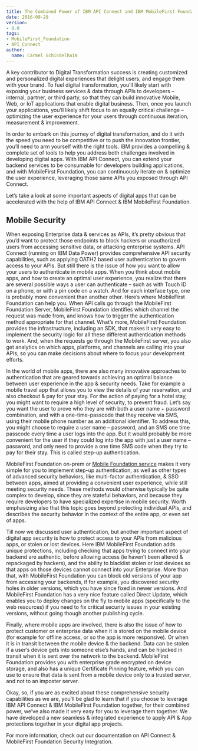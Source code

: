 ```yaml
---
title: The Combined Power of IBM API Connect and IBM MobileFirst Foundation for Mobile Security
date: 2016-09-29
version:
- 8.0
tags:
- MobileFirst_Foundation
- API_Connect
author:
  name: Carmel Schindelhaim
---
```

A key contributor to Digital Transformation success is creating customized and personalized digital experiences that delight users, and engage them with your brand. To fuel digital transformation, you’ll likely start with exposing your business services &amp; data through APIs to developers – internal, partner, or third party, so that they can build innovative Mobile, Web, or IoT applications that enable digital business. Then, once you launch your applications, you’ll likely shift focus to an equally critical challenge – optimizing the user experience for your users through continuous iteration, measurement &amp; improvement.

In order to embark on this journey of digital transformation, and do it with the speed you need to be competitive or to push the innovation frontier, you’ll need to arm yourself with the right tools.  IBM provides a compelling &amp; complete set of tools to help you address both challenges involved in developing digital apps. With IBM API Connect, you can extend your backend services to be consumable for developers building applications, and with MobileFirst Foundation, you can continuously iterate on &amp; optimize the user experience, leveraging those same APIs you exposed through API Connect.

Let’s take a look at some important aspects of digital apps that can be accelerated with the help of IBM API Connect &amp; IBM MobileFirst Foundation.

## Mobile Security
When exposing Enterprise data &amp; services as APIs, it’s pretty obvious that you’d want to protect those endpoints to block hackers or unauthorized users from accessing sensitive data, or attacking enterprise systems. API Connect (running on IBM Data Power) provides comprehensive API security capabilities, such as applying OATH2 based user authentication to govern access to your APIs.  But still there is the issue of how you want to allow your users to authenticate in mobile apps. When you think about mobile apps, and how to create an optimal user experience, you realize that there are several possible ways a user can authenticate – such as with Touch ID on a phone, or with a pin code on a watch. And for each interface type, one is probably more convenient than another other. Here’s where MobileFirst Foundation can help you. When API calls go through the MobileFirst Foundation Server, MobileFirst Foundation identifies which channel the request was made from, and knows how to trigger the authentication method appropriate for that channel. What’s more, MobileFirst Foundation provides the infrastructure, including an SDK, that makes it very easy to implement the security logic for all these different authentication methods to work. And, when the requests go through the MobileFirst server, you also get analytics on which apps, platforms, and channels are calling into your APIs, so you can make decisions about where to focus your development efforts.

In the world of mobile apps, there are also many innovative approaches to authentication that are geared towards achieving an optimal balance between user experience in the app &amp; security needs. Take for example a mobile travel app that allows you to view the details of your reservation, and also checkout &amp; pay for your stay. For the action of paying for a hotel stay, you might want to require a high level of security, to prevent fraud. Let’s say you want the user to prove who they are with both a user name + password combination, and with a one-time-passcode that they receive via SMS, using their mobile phone number as an additional identifier.  To address this, you might choose to require a user name – password, and an SMS one time passcode every time a user logs into the app. But it would probably be more convenient for the user if they could log into the app with just a user name – password, and only need to provide a one time SMS code when they try to pay for their stay.  This is called step-up authentication.

MobileFirst Foundation on-prem or [Mobile Foundation service](https://console.bluemix.net/catalog/services/mobile-foundation) makes it very simple for you to implement step-up authentication, as well as other types of advanced security behaviors, like multi-factor authentication, &amp; SSO between apps, aimed at providing a convenient user experience, while still meeting security needs. These methods would otherwise typically be quite complex to develop, since they are stateful behaviors, and because they require developers to have specialized expertise in mobile security. Worth emphasizing also that this topic goes beyond protecting individual APIs, and describes the security behavior in the context of the entire app, or even set of apps.

Till now we discussed user authentication, but another important aspect of digital app security is how to protect access to your APIs from malicious apps, or stolen or lost devices. Here IBM MobileFirst Foundation adds unique protections, including checking that apps trying to connect into your backend are authentic, before allowing access (ie haven’t been altered &amp; repackaged by hackers), and the ability to blacklist stolen or lost devices so that apps on those devices cannot connect into your Enterprise. More than that, with MobileFirst Foundation you can block old versions of your app from accessing your backends, if for example, you discovered security holes in older versions, which you have since fixed in newer versions. And MobileFirst Foundation has a very nice feature called Direct Update, which enables you to deploy changes on the fly to mobile apps (specifically to the web resources) if you need to fix critical security issues in your existing versions, without going though another publishing cycle.  

Finally, where mobile apps are involved, there is also the issue of how to protect customer or enterprise data when it is stored on the mobile device (for example for offline access, or so the app is more responsive). Or when it is in transit between the mobile device &amp; the backend. Data can be stolen if a user’s device gets into someone else’s hands, and can be hijacked in transit when it is sent over the network to the backend. MobileFirst Foundation provides you with enterprise grade encrypted on device storage, and also has a unique Certificate Pinning feature, which you can use to ensure that data is sent from a mobile device only to a trusted server, and not to an imposter server.

Okay, so, if you are as excited about these comprehensive security capabilities as we are, you’ll be glad to learn that if you choose to leverage IBM API Connect &amp; IBM MobileFirst Foundation together, for their combined power, we’ve also made it very easy for you to leverage them together.  We have developed a new seamless &amp; integrated experience to apply API &amp; App protections together in your digital app projects.

For more information, check out our documentation on API Connect &amp; MobileFirst Foundation Security Integration.
